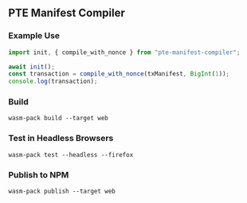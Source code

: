
## PTE Manifest Compiler

### Example Use

```typescript
import init, { compile_with_nonce } from "pte-manifest-compiler";

await init();
const transaction = compile_with_nonce(txManifest, BigInt(1));
console.log(transaction);
```

### Build

```
wasm-pack build --target web
```

### Test in Headless Browsers

```
wasm-pack test --headless --firefox
```

### Publish to NPM

```
wasm-pack publish --target web
```